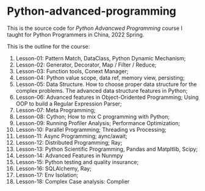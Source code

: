 # Python-advanced-programming

This is the source code for *Python Advancwed Programming* course I taught for Python Programmers in China, 2022 Spring. 

This is the outline for the course: 

1. Lesson-01: Pattern Match, DataClass, Python Dynamic Mechanism;
2. Lesson-02: Generator, Decorator, Map / Filter / Reduce; 
3. Lesson-03: Function tools, Conext Manager; 
4. Lesson-04: Python value scope, data ref, memory view, persisting; 
5. Lesson-05: Data Structure. How to choose proper data structure for the complex problems. The advanced data structure features in Python; 
6. Lesson-06: Advanced features in Object-Oridented Programming; Using OOP to build a Regular Expression Parser; 
7. Lesson-07: Meta Programming; 
8. Lesson-08: Cython; How to mix C programming with Python; 
9. Lesson-09: Running Profiler Analysis; Performance Optimization; 
10. Lesson-10: Parallel Programming; Threading vs Processing; 
11. Lesson-11: Async Programming; aync/await; 
12. Lesson-12: Distributed Programming; Ray; 
13. Lesson-13: Python Scientific Programming,  Pandas and Matpltlib, Scipy; 
14. Lesson-14: Advanced Features in Nunmpy
15. Lesson-15: Python testing and quality insurance; 
16. Lesson-16: SQLAlchemy, Ray; 
17. Lesson-17: Env Isolation; 
18. Lesson-18: Complex Case analysis: Complier 

